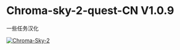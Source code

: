 # Chroma-sky-2-quest-CN V1.0.9
一些任务汉化

[![Chroma-Sky-2](https://img.shields.io/badge/CurseForge-Chroma%20Sky%202-B54786)](www.curseforge.com/minecraft/modpacks/chroma-sky-2/files)
